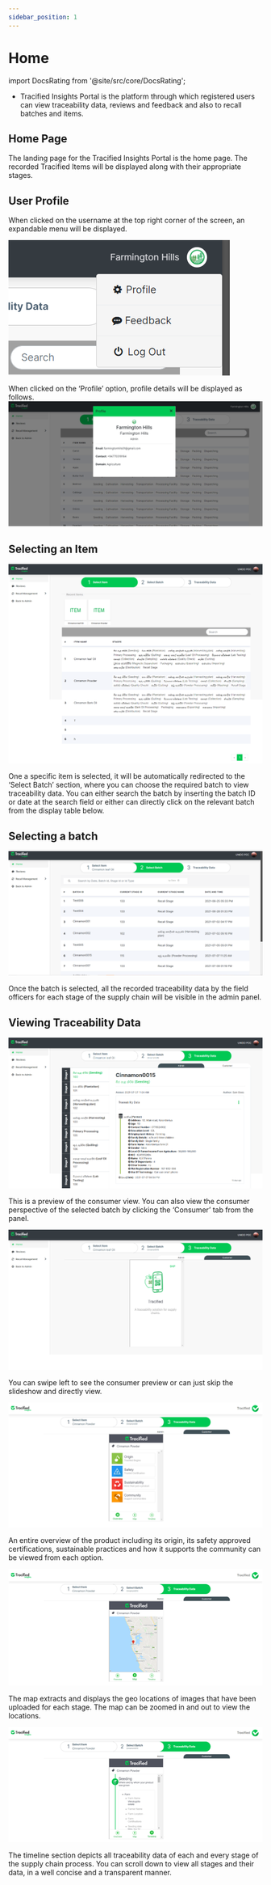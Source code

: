 ```yaml
---
sidebar_position: 1
---
```


# Home
import DocsRating from '@site/src/core/DocsRating';

- Tracified Insights Portal is the platform through which registered users can view traceability data, reviews and feedback and also to recall batches and items.

## Home Page

The landing page for the Tracified Insights Portal is the home page. The recorded Tracified Items will be displayed along with their appropriate stages. 

## User Profile

When clicked on the username at the top right corner of the screen, an expandable menu will be displayed. 

![MarineGEO circle logo](../../static/img/insights1.png "MarineGEO logo")


When clicked on the ‘Profile’ option, profile details will be displayed as follows. 
![MarineGEO circle logo](../../static/img/insights2.png "MarineGEO logo")


## Selecting an Item

![MarineGEO circle logo](../../static/img/insights3.png "MarineGEO logo")

One a specific item is selected, it will be automatically redirected to the ‘Select Batch’ section, where you can choose the required batch to view traceability data. You can either search the batch by inserting the batch ID or date at the search field or either can directly click on the relevant batch from the display table below. 


## Selecting a batch

![MarineGEO circle logo](../../static/img/insights4.png "MarineGEO logo")

Once the batch is selected, all the recorded traceability data by the field officers for each stage of the supply chain will be visible in the admin panel. 



## Viewing Traceability Data

![MarineGEO circle logo](../../static/img/insights5.png "MarineGEO logo")


This is a preview of the consumer view.
You can also view the consumer perspective of the selected batch by clicking the ‘Consumer’ tab from the panel.

![MarineGEO circle logo](../../static/img/insights6.png "MarineGEO logo")

You can swipe left to see the consumer preview or can just skip the slideshow and directly view.

![MarineGEO circle logo](../../static/img/insights7.png "MarineGEO logo")

An entire overview of the product including its origin, its safety approved certifications, sustainable practices and how it supports the community can be viewed from each option. 

![MarineGEO circle logo](../../static/img/insights8.png "MarineGEO logo")

The map extracts and displays the geo locations of images that have been uploaded for each stage.
The map can be zoomed in and out to view the locations. 

![MarineGEO circle logo](../../static/img/insights9.png "MarineGEO logo")

The timeline section depicts all traceability data of each and every stage of the supply chain process. You can scroll down to view all stages and their data, in a well concise and a transparent manner. 

<DocsRating pageName="certificates"/>

 






